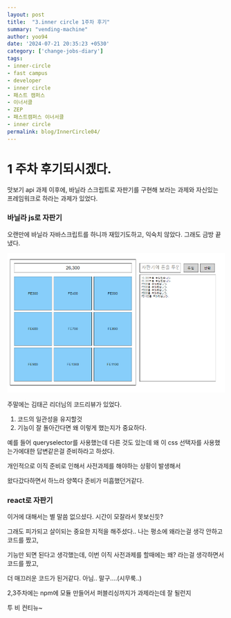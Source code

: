 ```yaml
---
layout: post
title:  "3.inner circle 1주차 후기"
summary: "vending-machine"
author: yoo94
date: '2024-07-21 20:35:23 +0530'
category: ['change-jobs-diary']
tags:
- inner-circle
- fast campus
- developer
- inner circle
- 패스트 캠퍼스
- 이너서클
- ZEP
- 패스트캠퍼스 이너서클
- inner circle
permalink: blog/InnerCircle04/
---
```

# 1 주차 후기되시겠다.

맛보기 api 과제 이후에, 바닐라 스크립트로 자판기를 구현해 보라는 과제와 자신있는 프레임워크로 하라는 과제가 있었다.

### 바닐라 js로 자판기
오랜만에 바닐라 자바스크립트를 하니까 재밌기도하고, 익숙치 않았다. 그래도 금방 끝냈다.

![vendingmachine.png](../blog/postImg/vendingmachine.png)

주말에는 김태곤 리더님의 코드리뷰가 있었다.

1. 코드의 일관성을 유지할것
2. 기능이 잘 돌아간다면 왜 이렇게 했는지가 중요하다.

예를 들어 queryselector를 사용했는데 다른 것도 있는데 왜 이 css 선택자를 사용했는가에대한 답변같은걸 준비하라고 하셨다.

개인적으로 이직 준비로 인해서 사전과제를 해야하는 상황이 발생해서 

왔다갔다하면서 하느라 양쪽다 준비가 미흡했던거같다.

### react로 자판기

이거에 대해서는 별 말씀 없으셨다. 시간이 모잘라서 못보신듯?

그래도 피가되고 살이되는 중요한 지적을 해주셨다.. 나는 평소에 왜라는걸 생각 안하고 코드를 짰고, 

기능만 되면 된다고 생각했는데, 이번 이직 사전과제를 할때에는 왜? 라는걸 생각하면서 코드를 짰고,

더 매끄러운 코드가 된거같다. 아님.. 말구....(시무룩..)

2,3주차에는 npm에 모듈 만들어서 퍼블리싱까지가 과제라는데 잘 될런지 

투 비 컨티뉴~
